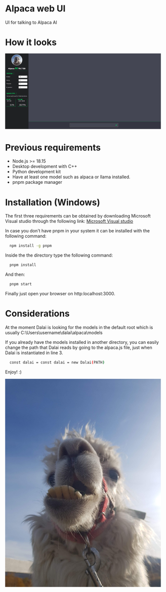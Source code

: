 # Alpaca web UI

UI for talking to Alpaca AI 

# How it looks

![](https://github.com/LaraGuardiola/nodejs-dalai-alpaca-ai/blob/main/public/assets/alpaca.gif)

# Previous requirements

* Node.js >= 18.15
* Desktop development with C++
* Python development kit
* Have at least one model such as alpaca or llama installed.
* pnpm package manager


# Installation (Windows)

The first three requirements can be obtained by downloading Microsoft Visual studio through the following link: [Microsoft Visual studio](https://visualstudio.microsoft.com/downloads/)

In case you don't have pnpm in your system it can be installed with the following command:
```bash
  npm install -g pnpm
```

Inside the the directory type the following command:
```bash
  pnpm install
```

And then:
```bash
  pnpm start
```

Finally just open your browser on http:localhost:3000.

# Considerations

At the moment Dalai is looking for the models in the default root which is usually C:\Users\username\dalai\alpaca\models

If you already have the models installed in another directory, you can easily change the path that Dalai reads by going to the alpaca.js file, just when Dalai is instantiated in line 3.

```bash
  const dalai = const dalai = new Dalai(PATH)
```
Enjoy! :)


![Logo](https://github.com/LaraGuardiola/nodejs-dalai-alpaca-ai/blob/main/public/assets/alpaca.jpg)